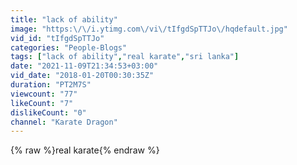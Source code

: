 ```yaml
---
title: "lack of ability"
image: "https:\/\/i.ytimg.com\/vi\/tIfgdSpTTJo\/hqdefault.jpg"
vid_id: "tIfgdSpTTJo"
categories: "People-Blogs"
tags: ["lack of ability","real karate","sri lanka"]
date: "2021-11-09T21:34:53+03:00"
vid_date: "2018-01-20T00:30:35Z"
duration: "PT2M7S"
viewcount: "77"
likeCount: "7"
dislikeCount: "0"
channel: "Karate Dragon"
---
```

{% raw %}real karate{% endraw %}
